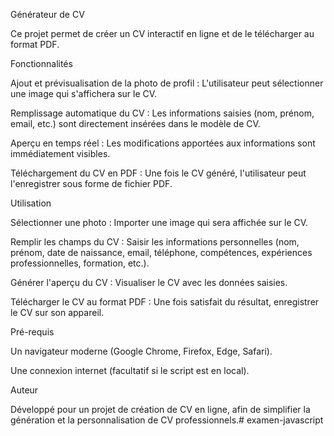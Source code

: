 Générateur de CV

Ce projet permet de créer un CV interactif en ligne et de le télécharger au format PDF.

Fonctionnalités

Ajout et prévisualisation de la photo de profil : L'utilisateur peut sélectionner une image qui s'affichera sur le CV.

Remplissage automatique du CV : Les informations saisies (nom, prénom, email, etc.) sont directement insérées dans le modèle de CV.

Aperçu en temps réel : Les modifications apportées aux informations sont immédiatement visibles.

Téléchargement du CV en PDF : Une fois le CV généré, l'utilisateur peut l'enregistrer sous forme de fichier PDF.

Utilisation

Sélectionner une photo : Importer une image qui sera affichée sur le CV.

Remplir les champs du CV : Saisir les informations personnelles (nom, prénom, date de naissance, email, téléphone, compétences, expériences professionnelles, formation, etc.).

Générer l'aperçu du CV : Visualiser le CV avec les données saisies.

Télécharger le CV au format PDF : Une fois satisfait du résultat, enregistrer le CV sur son appareil.

Pré-requis

Un navigateur moderne (Google Chrome, Firefox, Edge, Safari).

Une connexion internet (facultatif si le script est en local).

Auteur

Développé pour un projet de création de CV en ligne, afin de simplifier la génération et la personnalisation de CV professionnels.# examen-javascript
